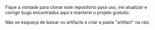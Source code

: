 Fique a vontade para clonar este repositório para uso, irei atualizar e corrigir bugs encontrados aqui e manterei o projeto gratuito.

Não se esqueça de baixar os artifacts e criar a pasta "artifact" na raiz.
